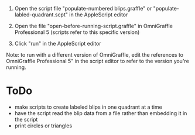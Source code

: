1. Open the script file "populate-numbered blips.graffle" or
"populate-labled-quadrant.scpt" in the AppleScript editor

2. Open the file "open-before-running-script.graffle" in OmniGraffle
Professional 5 (scripts refer to this specific version)

3. Click "run" in the AppleScript editor

Note: to run with a different version of OmniGraffle, edit the references to OmniGraffle Professional 5" in the script editor to refer to the version you're running.

ToDo
====

* make scripts to create labeled blips in one quadrant at a time
* have the script read the blip data from a file rather than embedding
  it in the script
* print circles or triangles

